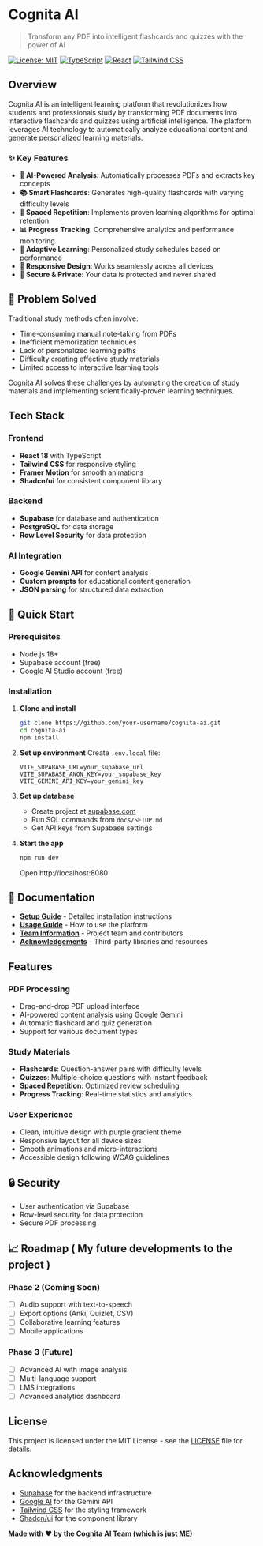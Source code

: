 # Cognita AI

> Transform any PDF into intelligent flashcards and quizzes with the power of AI

[![License: MIT](https://img.shields.io/badge/License-MIT-yellow.svg)](https://opensource.org/licenses/MIT)
[![TypeScript](https://img.shields.io/badge/TypeScript-007ACC?logo=typescript&logoColor=white)](https://www.typescriptlang.org/)
[![React](https://img.shields.io/badge/React-20232A?logo=react&logoColor=61DAFB)](https://reactjs.org/)
[![Tailwind CSS](https://img.shields.io/badge/Tailwind_CSS-38B2AC?logo=tailwind-css&logoColor=white)](https://tailwindcss.com/)

## Overview

Cognita AI is an intelligent learning platform that revolutionizes how students and professionals study by transforming PDF documents into interactive flashcards and quizzes using artificial intelligence. The platform leverages AI technology to automatically analyze educational content and generate personalized learning materials.

### ✨ Key Features

- **🤖 AI-Powered Analysis**: Automatically processes PDFs and extracts key concepts
- **📚 Smart Flashcards**: Generates high-quality flashcards with varying difficulty levels
- **🧠 Spaced Repetition**: Implements proven learning algorithms for optimal retention
- **📊 Progress Tracking**: Comprehensive analytics and performance monitoring
- **🎯 Adaptive Learning**: Personalized study schedules based on performance
- **📱 Responsive Design**: Works seamlessly across all devices
- **🔐 Secure & Private**: Your data is protected and never shared

## 🎯 Problem Solved

Traditional study methods often involve:
- Time-consuming manual note-taking from PDFs
- Inefficient memorization techniques
- Lack of personalized learning paths
- Difficulty creating effective study materials
- Limited access to interactive learning tools

Cognita AI solves these challenges by automating the creation of study materials and implementing scientifically-proven learning techniques.

## Tech Stack

### Frontend
- **React 18** with TypeScript 
- **Tailwind CSS** for responsive styling
- **Framer Motion** for smooth animations
- **Shadcn/ui** for consistent component library

### Backend
- **Supabase** for database and authentication
- **PostgreSQL** for data storage
- **Row Level Security** for data protection

### AI Integration
- **Google Gemini API** for content analysis
- **Custom prompts** for educational content generation
- **JSON parsing** for structured data extraction

## 🚀 Quick Start

### Prerequisites
- Node.js 18+
- Supabase account (free)
- Google AI Studio account (free)

### Installation

1. **Clone and install**
   ```bash
   git clone https://github.com/your-username/cognita-ai.git
   cd cognita-ai
   npm install
   ```

2. **Set up environment**
   Create `.env.local` file:
   ```env
   VITE_SUPABASE_URL=your_supabase_url
   VITE_SUPABASE_ANON_KEY=your_supabase_key
   VITE_GEMINI_API_KEY=your_gemini_key
   ```

3. **Set up database**
   - Create project at [supabase.com](https://supabase.com)
   - Run SQL commands from `docs/SETUP.md`
   - Get API keys from Supabase settings

4. **Start the app**
   ```bash
   npm run dev
   ```
   Open http://localhost:8080

## 📖 Documentation

- **[Setup Guide](docs/SETUP.md)** - Detailed installation instructions
- **[Usage Guide](docs/USAGE.md)** - How to use the platform
- **[Team Information](docs/TEAM.md)** - Project team and contributors
- **[Acknowledgements](docs/ACKNOWLEDGEMENTS.md)** - Third-party libraries and resources

## Features

### PDF Processing
- Drag-and-drop PDF upload interface
- AI-powered content analysis using Google Gemini
- Automatic flashcard and quiz generation
- Support for various document types

### Study Materials
- **Flashcards**: Question-answer pairs with difficulty levels
- **Quizzes**: Multiple-choice questions with instant feedback
- **Spaced Repetition**: Optimized review scheduling
- **Progress Tracking**: Real-time statistics and analytics

### User Experience
- Clean, intuitive design with purple gradient theme
- Responsive layout for all device sizes
- Smooth animations and micro-interactions
- Accessible design following WCAG guidelines

## 🔒 Security

- User authentication via Supabase
- Row-level security for data protection
- Secure PDF processing

## 📈 Roadmap ( My future developments to the project )

### Phase 2 (Coming Soon)
- [ ] Audio support with text-to-speech
- [ ] Export options (Anki, Quizlet, CSV)
- [ ] Collaborative learning features
- [ ] Mobile applications

### Phase 3 (Future)
- [ ] Advanced AI with image analysis
- [ ] Multi-language support
- [ ] LMS integrations
- [ ] Advanced analytics dashboard

## License

This project is licensed under the MIT License - see the [LICENSE](LICENSE) file for details.

## Acknowledgments

- [Supabase](https://supabase.com/) for the backend infrastructure
- [Google AI](https://ai.google.dev/) for the Gemini API
- [Tailwind CSS](https://tailwindcss.com/) for the styling framework
- [Shadcn/ui](https://ui.shadcn.com/) for the component library


**Made with ❤️ by the Cognita AI Team (which is just ME)**
